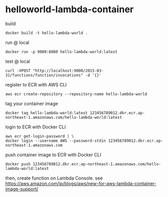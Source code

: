 # helloworld-lambda-container

build

```
docker build -t hello-lambda-world .
```

run @ local

```
docker run -p 9000:8080 hello-lambda-world:latest
```

test @ local

```
curl -XPOST "http://localhost:9000/2015-03-31/functions/function/invocations" -d '{}'
```

register to ECR with AWS CLI

```
aws ecr create-repository --repository-name hello-lambda-world
```

tag your container image

```
docker tag hello-lambda-world:latest 123456789012.dkr.ecr.ap-northeast-1.amazonaws.com/hello-lambda-world:latest
```

login to ECR with Docker CLI

```
aws ecr get-login-password | \
docker login --username AWS --password-stdin 123456789012.dkr.ecr.ap-northeast-1.amazonaws.com
```

push container image to ECR with Docker CLI

```
docker push 123456789012.dkr.ecr.ap-northeast-1.amazonaws.com/hello-lambda-world:latest
```

then, create function on Lambda Console.
see https://aws.amazon.com/jp/blogs/aws/new-for-aws-lambda-container-image-support/

